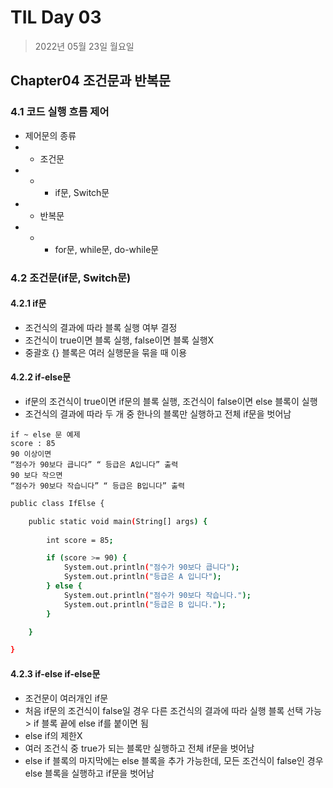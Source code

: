 # TIL Day 03

> 2022년 05월 23일 월요일

## Chapter04 조건문과 반복문

### 4.1 코드 실행 흐름 제어
- 제어문의 종류
- - 조건문 
- - - if문, Switch문 
- -  반복문
- - - for문, while문, do-while문

### 4.2 조건문(if문, Switch문)
#### 4.2.1 if문
- 조건식의 결과에 따라 블록 실행 여부 결정
- 조건식이 true이면 블록 실행, false이면 블록 실행X
- 중괄호 {} 블록은 여러 실행문을 묶을 때 이용

#### 4.2.2 if-else문
- if문의 조건식이 true이면 if문의 블록 실행, 조건식이 false이면 else 블록이 실행
- 조건식의 결과에 따라 두 개 중 한나의 블록만 실행하고 전체 if문을 벗어남

```
if ~ else 문 예제 
score : 85
90 이상이면
“점수가 90보다 큽니다” “ 등급은 A입니다” 출력
90 보다 작으면
“점수가 90보다 작습니다” “ 등급은 B입니다” 출력
```

```bash
public class IfElse {

	public static void main(String[] args) {
		
		int score = 85;

		if (score >= 90) {
			System.out.println("점수가 90보다 큽니다");
			System.out.println("등급은 A 입니다");
		} else {
			System.out.println("점수가 90보다 작습니다.");
			System.out.println("등급은 B 입니다.");
		}

	}

}
```
#### 4.2.3 if-else if-else문
- 조건문이 여러개인 if문
- 처음 if문의 조건식이 false일 경우 다른 조건식의 결과에 따라 실행 블록 선택 가능 > if 블록 끝에 else if를 붙이면 됨
- else if의 제한X
- 여러 조건식 중 true가 되는 블록만 실행하고 전체 if문을 벗어남
- else if 블록의 마지막에는 else 블록을 추가 가능한데, 모든 조건식이 false인 경우 else 블록을 실행하고 if문을 벗어남

